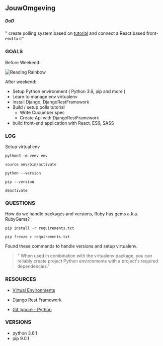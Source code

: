 ## JouwOmgeving

##### DoD
" create polling system based on [tutorial](https://docs.djangoproject.com/en/1.11/intro/tutorial01/) and connect a React based front-end to it"



### GOALS

Before Weekend:

![Reading Rainbow](https://media.giphy.com/media/bslzwg9Qkl0aY/giphy.gif)


After weekend:

* Setup Python environment ( Python 3.6, pip and more )
* Learn to manage env virtualenv
* Install Django, DjangoRestFramework
* Build / setup polls tutorial
  * Write Cucumber spec
  * Create Api with DjangoRestFramework
* build front-end application with React, ES6, SASS


### LOG

Setup virtual env

`python3 -m venv env`

`source env/bin/activate`

`python --version`

`pip --version`

`deactivate`

### QUESTIONS

How do we handle packages and versions, Ruby has gems a.k.a. RubyGems?

 `pip install -r requirements.txt`

 `pip freeze > requirements.txt`

 Found these commands to handle versions and setup virtualenv.

 > " When used in combination with the virtualenv package, you can reliably create project Python environments with a project's required dependencies."




### RESOURCES

* [Virtual Environments](http://python-guide-pt-br.readthedocs.io/en/latest/dev/virtualenvs/)

* [Django Rest Framework](http://www.django-rest-framework.org/)

* [Git Ignore - Python](https://raw.githubusercontent.com/github/gitignore/master/Python.gitignore)


### VERSIONS

* python 3.6.1
* pip 9.0.1
